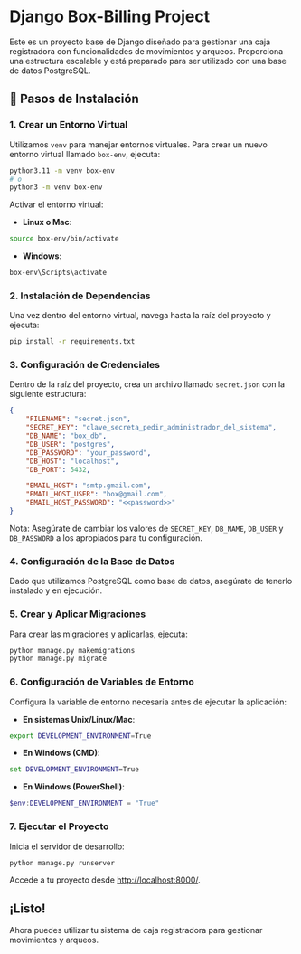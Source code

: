 # Django Box-Billing Project

Este es un proyecto base de Django diseñado para gestionar una caja registradora con funcionalidades de movimientos y arqueos. Proporciona una estructura escalable y está preparado para ser utilizado con una base de datos PostgreSQL.

## 🚀 Pasos de Instalación

### 1. Crear un Entorno Virtual

Utilizamos `venv` para manejar entornos virtuales. Para crear un nuevo entorno virtual llamado `box-env`, ejecuta:

```bash
python3.11 -m venv box-env
# o
python3 -m venv box-env
```

Activar el entorno virtual:

- **Linux o Mac**:

```bash
source box-env/bin/activate
```

- **Windows**:

```bash
box-env\Scripts\activate
```

### 2. Instalación de Dependencias

Una vez dentro del entorno virtual, navega hasta la raíz del proyecto y ejecuta:

```bash
pip install -r requirements.txt
```

### 3. Configuración de Credenciales

Dentro de la raíz del proyecto, crea un archivo llamado `secret.json` con la siguiente estructura:

```json
{
    "FILENAME": "secret.json",
    "SECRET_KEY": "clave_secreta_pedir_administrador_del_sistema",
    "DB_NAME": "box_db",
    "DB_USER": "postgres",
    "DB_PASSWORD": "your_password",
    "DB_HOST": "localhost",
    "DB_PORT": 5432,

    "EMAIL_HOST": "smtp.gmail.com",
    "EMAIL_HOST_USER": "box@gmail.com",
    "EMAIL_HOST_PASSWORD": "<<password>>"
}
```

Nota: Asegúrate de cambiar los valores de `SECRET_KEY`, `DB_NAME`, `DB_USER` y `DB_PASSWORD` a los apropiados para tu configuración.

### 4. Configuración de la Base de Datos

Dado que utilizamos PostgreSQL como base de datos, asegúrate de tenerlo instalado y en ejecución.

### 5. Crear y Aplicar Migraciones

Para crear las migraciones y aplicarlas, ejecuta:

```bash
python manage.py makemigrations
python manage.py migrate
```

### 6. Configuración de Variables de Entorno

Configura la variable de entorno necesaria antes de ejecutar la aplicación:

- **En sistemas Unix/Linux/Mac**:

```bash
export DEVELOPMENT_ENVIRONMENT=True
```

- **En Windows (CMD)**:

```cmd
set DEVELOPMENT_ENVIRONMENT=True
```

- **En Windows (PowerShell)**:

```powershell
$env:DEVELOPMENT_ENVIRONMENT = "True"
```

### 7. Ejecutar el Proyecto

Inicia el servidor de desarrollo:

```bash
python manage.py runserver
```

Accede a tu proyecto desde [http://localhost:8000/](http://localhost:8000/).

## ¡Listo!

Ahora puedes utilizar tu sistema de caja registradora para gestionar movimientos y arqueos.

